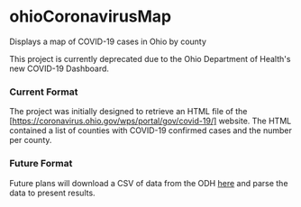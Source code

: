 # ohioCoronavirusMap
Displays a map of COVID-19 cases in Ohio by county

This project is currently deprecated due to the Ohio Department of Health's new COVID-19 Dashboard.

### Current Format
The project was initially designed to retrieve an HTML file of the [https://coronavirus.ohio.gov/wps/portal/gov/covid-19/] website. The HTML contained a list of counties with COVID-19 confirmed cases and the number per county.

### Future Format
Future plans will download a CSV of data from the ODH [here](https://coronavirus.ohio.gov/wps/portal/gov/covid-19/home/dashboard) and parse the data to present results.
